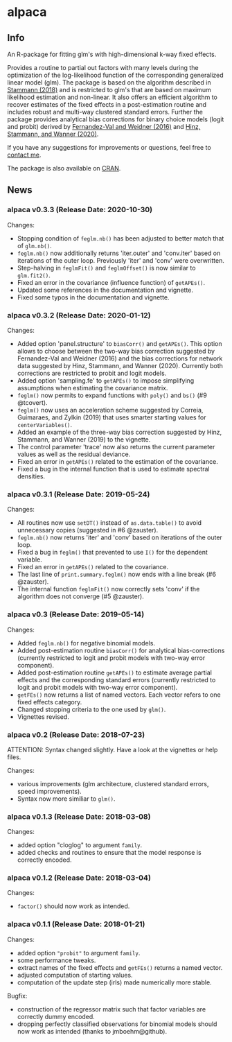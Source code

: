 # alpaca

## Info
An R-package for fitting glm's with high-dimensional k-way fixed effects.

Provides a routine to partial out factors with many levels during the optimization of the log-likelihood function of the corresponding generalized linear model (glm). The package is based on the algorithm described in [Stammann (2018)](https://arxiv.org/abs/1707.01815) and is restricted to glm's that are based on maximum likelihood estimation and non-linear. It also offers an efficient algorithm to recover estimates of the fixed effects in a post-estimation routine and includes robust and multi-way clustered standard errors. Further the package provides analytical bias corrections for binary choice models (logit and probit) derived by [Fernandez-Val and Weidner (2016)](https://www.sciencedirect.com/science/article/pii/S0304407615002997) and [Hinz, Stammann, and Wanner (2020)](https://arxiv.org/pdf/2004.12655.pdf).

If you have any suggestions for improvements or questions, feel free to [contact me](mailto:amrei.stammann@rub.de).

The package is also available on [CRAN](https://cran.r-project.org/package=alpaca).

## News

### alpaca v0.3.3 (Release Date: 2020-10-30)

Changes:

* Stopping condition of `feglm.nb()` has been adjusted to better match that of `glm.nb()`.
* `feglm.nb()` now additionally returns 'iter.outer' and 'conv.iter' based on iterations of the outer loop. Previously 'iter' and 'conv' were overwritten.
* Step-halving in `feglmFit()` and `feglmOffset()` is now similar to `glm.fit2()`.
* Fixed an error in the covariance (influence function) of `getAPEs()`.
* Updated some references in the documentation and vignette.
* Fixed some typos in the documentation and vignette.

### alpaca v0.3.2 (Release Date: 2020-01-12)

Changes:

* Added option 'panel.structure' to `biasCorr()` and `getAPEs()`. This option allows to choose between the two-way bias correction suggested by Fernandez-Val and Weidner (2016) and the bias corrections for network data suggested by Hinz, Stammann, and Wanner (2020). Currently both corrections are restricted to probit and logit models.
* Added option 'sampling.fe' to `getAPEs()` to impose simplifying assumptions when estimating the covariance matrix.
* `feglm()` now permits to expand functions with `poly()` and `bs()` (#9 @tcovert).
* `feglm()` now uses an acceleration scheme suggested by Correia, Guimaraes, and Zylkin (2019) that uses smarter starting values for `centerVariables()`.
* Added an example of the three-way bias correction suggested by Hinz, Stammann, and Wanner (2019) to the vignette.
* The control parameter 'trace' now also returns the current parameter values as well as the residual deviance.
* Fixed an error in `getAPEs()` related to the estimation of the covariance.
* Fixed a bug in the internal function that is used to estimate spectral densities.

### alpaca v0.3.1 (Release Date: 2019-05-24)

Changes:

* All routines now use `setDT()` instead of `as.data.table()` to avoid unnecessary copies (suggested in #6 @zauster).
* `feglm.nb()` now returns 'iter' and 'conv' based on iterations of the outer loop.
* Fixed a bug in `feglm()` that prevented to use `I()` for the dependent variable.
* Fixed an error in `getAPEs()` related to the covariance.
* The last line of `print.summary.feglm()` now ends with a line break (#6 @zauster).
* The internal function `feglmFit()` now correctly sets 'conv' if the algorithm does not converge (#5 @zauster).

### alpaca v0.3 (Release Date: 2019-05-14)

Changes:

* Added `feglm.nb()` for negative binomial models.
* Added post-estimation routine `biasCorr()` for analytical bias-corrections (currently restricted to logit and probit models with two-way error component).
* Added post-estimation routine `getAPEs()` to estimate average partial effects and the corresponding standard errors (currently restricted to logit and probit models with two-way error component).
* `getFEs()` now returns a list of named vectors. Each vector refers to one fixed effects category.
* Changed stopping criteria to the one used by `glm()`.
* Vignettes revised.

### alpaca v0.2 (Release Date: 2018-07-23)

ATTENTION: Syntax changed slightly. Have a look at the vignettes or help files.

Changes:

* various improvements (glm architecture, clustered standard errors, speed improvements).
* Syntax now more similiar to `glm()`.

### alpaca v0.1.3 (Release Date: 2018-03-08)

Changes:

* added option "cloglog" to argument `family`.
* added checks and routines to ensure that the model response is correctly encoded.

### alpaca v0.1.2 (Release Date: 2018-03-04)

Changes:

* `factor()` should now work as intended.

### alpaca v0.1.1 (Release Date: 2018-01-21)

Changes:

* added option `"probit"` to argument `family`.
* some performance tweaks.
* extract names of the fixed effects and `getFEs()` returns a named vector.
* adjusted computation of starting values.
* computation of the update step (irls) made numerically more stable.


Bugfix:

* construction of the regressor matrix such that factor variables are correctly dummy encoded.
* dropping perfectly classified observations for binomial models should now work as intended (thanks to jmboehm@github).
